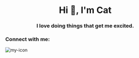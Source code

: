 <h1 align="center">Hi 👋, I'm Cat</h1>
<h3 align="center">I love doing things that get me excited.</h3>

<h3 align="left">Connect with me:</h3>
<p align="left">
</p>

<picture>
 <source media="(prefers-color-scheme: dark)" srcset="YOUR-DARKMODE-IMAGE">
 <source media="(prefers-color-scheme: light)" srcset="YOUR-LIGHTMODE-IMAGE">
 <img alt="my-icon" src="https://github.com/Once-a-deadcat/Once-a-deadcat/blob/main/profile.png">
</picture>

